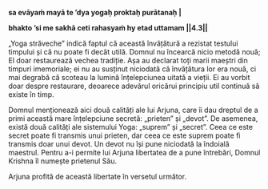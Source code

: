 **sa evāyaṁ mayā te ’dya yogaḥ proktaḥ purātanaḥ |**

**bhakto ’si me sakhā ceti rahasyaṁ hy etad uttamam ||4.3||**

„Yoga străveche” indică faptul că această învățătură a rezistat testului timpului și că nu poate fi decât utilă. Domnul nu încearcă nicio metodă nouă; El doar restaurează vechea tradiție. Așa au declarat toți marii maeștri din timpuri imemoriale; ei nu au susținut niciodată că învățătura lor era nouă, ci mai degrabă că scoteau la lumină înțelepciunea uitată a vieții. Ei au vorbit doar despre restaurare, deoarece adevărul oricărui principiu util continuă să existe în timp.

Domnul menționează aici două calități ale lui Arjuna, care îi dau dreptul de a primi această mare înțelepciune secretă: „prieten” și „devot”. De asemenea, există două calități ale sistemului Yoga: „suprem” și „secret”. Ceea ce este secret poate fi transmis unui prieten, dar ceea ce este suprem poate fi transmis doar unui devot. Un devot nu își pune niciodată la îndoială maestrul. Pentru a-i permite lui Arjuna libertatea de a pune întrebări, Domnul Krishna îl numește prietenul Său.

Arjuna profită de această libertate în versetul următor.
